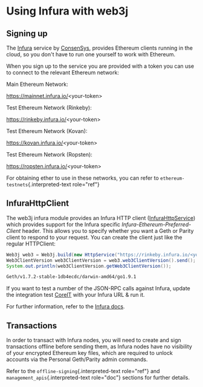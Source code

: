 Using Infura with web3j
=======================

Signing up
----------

The [Infura](https://infura.io/) service by [ConsenSys](https://consensys.net/), provides Ethereum clients running in the cloud, so you don\'t have to run one yourself to work with Ethereum.

When you sign up to the service you are provided with a token you can use to connect to the relevant Ethereum network:

Main Ethereum Network:

  <https://mainnet.infura.io/>\<your-token\>

Test Ethereum Network (Rinkeby):

  <https://rinkeby.infura.io/>\<your-token\>

Test Ethereum Network (Kovan):

  <https://kovan.infura.io/>\<your-token\>

Test Ethereum Network (Ropsten):

  <https://ropsten.infura.io/>\<your-token\>

For obtaining ether to use in these networks, you can refer to
`ethereum-testnets`{.interpreted-text role="ref"}

InfuraHttpClient
----------------

The web3j infura module provides an Infura HTTP client ([InfuraHttpService](https://github.com/web3j/web3j/blob/master/hosted-providers/src/main/java/org/web3j/protocol/infura/InfuraHttpService.java)) which provides support for the Infura specific *Infura-Ethereum-Preferred-Client* header. This allows you to specify whether you want a Geth or Parity client to respond to your request. You can create the client just like the regular HTTPClient:

```java
Web3j web3 = Web3j.build(new HttpService("https://rinkeby.infura.io/<your-token>"));
Web3ClientVersion web3ClientVersion = web3.web3ClientVersion().send();
System.out.println(web3ClientVersion.getWeb3ClientVersion());
```

``` bash
Geth/v1.7.2-stable-1db4ecdc/darwin-amd64/go1.9.1
```

If you want to test a number of the JSON-RPC calls against Infura, update the integration test [CoreIT](https://github.com/web3j/web3j/blob/master/integration-tests/src/test/java/org/web3j/protocol/core/CoreIT.java) with your Infura URL & run it.

For further information, refer to the [Infura docs](https://infura.io/docs).

Transactions
------------

In order to transact with Infura nodes, you will need to create and sign transactions offline before sending them, as Infura nodes have no visibility of your encrypted Ethereum key files, which are required to unlock accounts via the Personal Geth/Parity admin commands.

Refer to the `offline-signing`{.interpreted-text role="ref"} and `management_apis`{.interpreted-text role="doc"} sections for further details.
